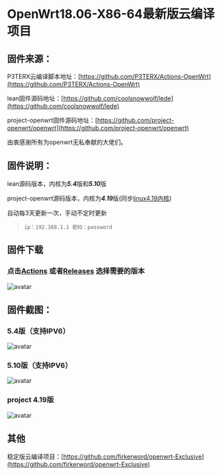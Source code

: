 # OpenWrt18.06-X86-64最新版云编译项目

## 固件来源：

P3TERX云编译脚本地址：[https://github.com/P3TERX/Actions-OpenWrt](https://github.com/P3TERX/Actions-OpenWrt)

lean固件源码地址：[https://github.com/coolsnowwolf/lede](https://github.com/coolsnowwolf/lede)

project-openwrt固件源码地址：[https://github.com/project-openwrt/openwrt](https://github.com/project-openwrt/openwrt)

由衷感谢所有为openwrt无私奉献的大佬们。

## 固件说明：

lean源码版本，内核为***5.4***版和***5.10***版

project-openwrt源码版本，内核为***4.19***版(同步[linux4.19内核](https://www.kernel.org/))

自动每3天更新一次，手动不定时更新

> `ip：192.168.1.1 密码：password`

## 固件下载
### 点击[Actions](https://github.com/shanhai2333/openwrt-Exclusive/actions) 或者[Releases](https://github.com/shanhai2333/openwrt-Exclusive/releases) 选择需要的版本
![avatar](https://raw.githubusercontent.com/shanhai2333/openwrt-Exclusive/main/boc/c.png)

## 固件截图：
### 5.4版（支持IPV6）
![avatar](https://raw.githubusercontent.com/shanhai2333/openwrt-Exclusive/main/boc/d.png)
### 5.10版（支持IPV6）
![avatar](https://raw.githubusercontent.com/shanhai2333/openwrt-Exclusive/main/boc/b.png)
### project 4.19版
![avatar](https://raw.githubusercontent.com/shanhai2333/openwrt-Exclusive/main/boc/e.png)
## 其他


稳定版云编译项目：[https://github.com/firkerword/openwrt-Exclusive](https://github.com/firkerword/openwrt-Exclusive)

